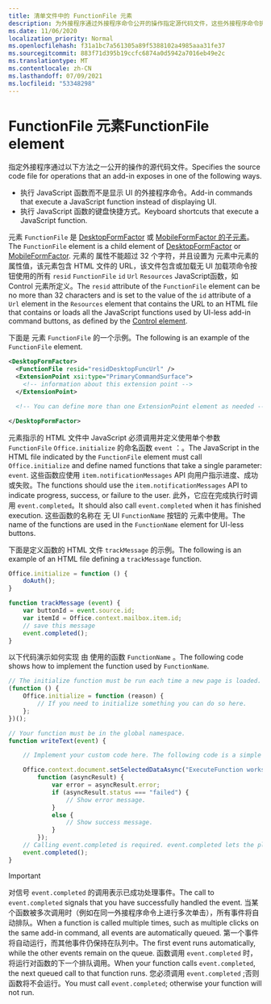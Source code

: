 ```yaml
---
title: 清单文件中的 FunctionFile 元素
description: 为外接程序通过外接程序命令公开的操作指定源代码文件，这些外接程序命令执行 JavaScript 函数，而不显示 UI。
ms.date: 11/06/2020
localization_priority: Normal
ms.openlocfilehash: f31a1bc7a561305a89f5388102a4985aaa31fe37
ms.sourcegitcommit: 883f71d395b19ccfc6874a0d5942a7016eb49e2c
ms.translationtype: MT
ms.contentlocale: zh-CN
ms.lasthandoff: 07/09/2021
ms.locfileid: "53348298"
---
```

# <a name="functionfile-element"></a><span data-ttu-id="5117f-103">FunctionFile 元素</span><span class="sxs-lookup"><span data-stu-id="5117f-103">FunctionFile element</span></span>

<span data-ttu-id="5117f-104">指定外接程序通过以下方法之一公开的操作的源代码文件。</span><span class="sxs-lookup"><span data-stu-id="5117f-104">Specifies the source code file for operations that an add-in exposes in one of the following ways.</span></span>

* <span data-ttu-id="5117f-105">执行 JavaScript 函数而不是显示 UI 的外接程序命令。</span><span class="sxs-lookup"><span data-stu-id="5117f-105">Add-in commands that execute a JavaScript function instead of displaying UI.</span></span>
* <span data-ttu-id="5117f-106">执行 JavaScript 函数的键盘快捷方式。</span><span class="sxs-lookup"><span data-stu-id="5117f-106">Keyboard shortcuts that execute a JavaScript function.</span></span>

<span data-ttu-id="5117f-107">元素 `FunctionFile` 是 [DesktopFormFactor](desktopformfactor.md) 或 [MobileFormFactor 的子元素](mobileformfactor.md)。</span><span class="sxs-lookup"><span data-stu-id="5117f-107">The `FunctionFile` element is a child element of [DesktopFormFactor](desktopformfactor.md) or [MobileFormFactor](mobileformfactor.md).</span></span> <span data-ttu-id="5117f-108">元素的 属性不能超过 32 个字符，并且设置为 元素中元素的 属性值，该元素包含 HTML 文件的 URL，该文件包含或加载无 UI 加载项命令按钮使用的所有 `resid` `FunctionFile` `id` `Url` `Resources` JavaScript[](control.md)函数，如 Control 元素所定义。</span><span class="sxs-lookup"><span data-stu-id="5117f-108">The `resid` attribute of the `FunctionFile` element can be no more than 32 characters and is set to the value of the `id` attribute of a `Url` element in the `Resources` element that contains the URL to an HTML file that contains or loads all the JavaScript functions used by UI-less add-in command buttons, as defined by the [Control element](control.md).</span></span>

<span data-ttu-id="5117f-109">下面是 元素 `FunctionFile` 的一个示例。</span><span class="sxs-lookup"><span data-stu-id="5117f-109">The following is an example of the `FunctionFile` element.</span></span>

```XML
<DesktopFormFactor>
  <FunctionFile resid="residDesktopFuncUrl" />
  <ExtensionPoint xsi:type="PrimaryCommandSurface">
    <!-- information about this extension point -->
  </ExtensionPoint>

  <!-- You can define more than one ExtensionPoint element as needed -->

</DesktopFormFactor>
```

<span data-ttu-id="5117f-110">元素指示的 HTML 文件中 JavaScript 必须调用并定义使用单个参数 `FunctionFile` `Office.initialize` 的命名函数 `event` ：。</span><span class="sxs-lookup"><span data-stu-id="5117f-110">The JavaScript in the HTML file indicated by the `FunctionFile` element must call `Office.initialize` and define named functions that take a single parameter: `event`.</span></span> <span data-ttu-id="5117f-111">这些函数应使用 `item.notificationMessages` API 向用户指示进度、成功或失败。</span><span class="sxs-lookup"><span data-stu-id="5117f-111">The functions should use the `item.notificationMessages` API to indicate progress, success, or failure to the user.</span></span> <span data-ttu-id="5117f-112">此外，它应在完成执行时调用 `event.completed`。</span><span class="sxs-lookup"><span data-stu-id="5117f-112">It should also call `event.completed` when it has finished execution.</span></span> <span data-ttu-id="5117f-113">这些函数的名称在 无 UI `FunctionName` 按钮的 元素中使用。</span><span class="sxs-lookup"><span data-stu-id="5117f-113">The name of the functions are used in the `FunctionName` element for UI-less buttons.</span></span>

<span data-ttu-id="5117f-114">下面是定义函数的 HTML 文件 `trackMessage` 的示例。</span><span class="sxs-lookup"><span data-stu-id="5117f-114">The following is an example of an HTML file defining a `trackMessage` function.</span></span>

```js
Office.initialize = function () {
    doAuth();
}

function trackMessage (event) {
    var buttonId = event.source.id;    
    var itemId = Office.context.mailbox.item.id;
    // save this message
    event.completed();
}
```

<span data-ttu-id="5117f-115">以下代码演示如何实现 由 使用的函数 `FunctionName` 。</span><span class="sxs-lookup"><span data-stu-id="5117f-115">The following code shows how to implement the function used by `FunctionName`.</span></span>

```js
// The initialize function must be run each time a new page is loaded.
(function () {
    Office.initialize = function (reason) {
        // If you need to initialize something you can do so here.
    };
})();

// Your function must be in the global namespace.
function writeText(event) {

    // Implement your custom code here. The following code is a simple example.

    Office.context.document.setSelectedDataAsync("ExecuteFunction works. Button ID=" + event.source.id,
        function (asyncResult) {
            var error = asyncResult.error;
            if (asyncResult.status === "failed") {
                // Show error message.
            }
            else {
                // Show success message.
            }
        });
    // Calling event.completed is required. event.completed lets the platform know that processing has completed.
    event.completed();
}
```

> [!IMPORTANT]
> <span data-ttu-id="5117f-116">对信号 `event.completed` 的调用表示已成功处理事件。</span><span class="sxs-lookup"><span data-stu-id="5117f-116">The call to `event.completed` signals that you have successfully handled the event.</span></span> <span data-ttu-id="5117f-117">当某个函数被多次调用时（例如在同一外接程序命令上进行多次单击），所有事件将自动排队。</span><span class="sxs-lookup"><span data-stu-id="5117f-117">When a function is called multiple times, such as multiple clicks on the same add-in command, all events are automatically queued.</span></span> <span data-ttu-id="5117f-118">第一个事件将自动运行，而其他事件仍保持在队列中。</span><span class="sxs-lookup"><span data-stu-id="5117f-118">The first event runs automatically, while the other events remain on the queue.</span></span> <span data-ttu-id="5117f-119">函数调用 `event.completed` 时，将运行对函数的下一个排队调用。</span><span class="sxs-lookup"><span data-stu-id="5117f-119">When your function calls `event.completed`, the next queued call to that function runs.</span></span> <span data-ttu-id="5117f-120">您必须调用 `event.completed` ;否则函数将不会运行。</span><span class="sxs-lookup"><span data-stu-id="5117f-120">You must call `event.completed`; otherwise your function will not run.</span></span>
